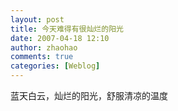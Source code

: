 ```yaml
---
layout: post
title: 今天难得有很灿烂的阳光
date: 2007-04-18 12:10
author: zhaohao
comments: true
categories: [Weblog]
---
```

蓝天白云，灿烂的阳光，舒服清凉的温度
